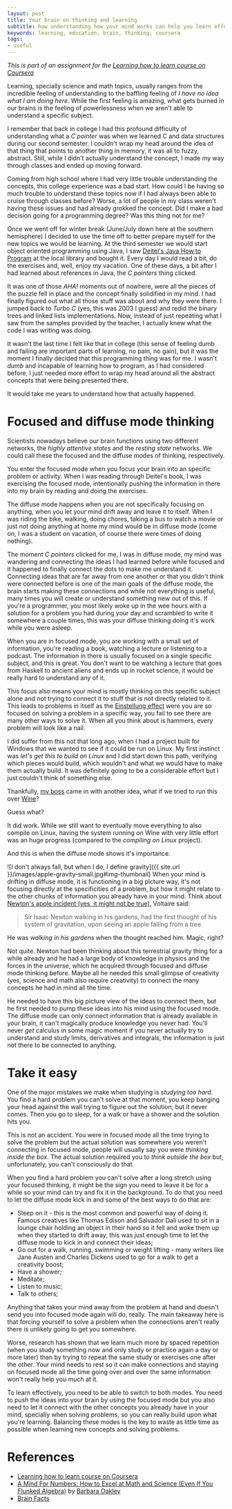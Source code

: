 ```yaml
---
layout: post
title: Your brain on thinking and learning
subtitle: how understanding how your mind works can help you learn effectively
keywords: learning, education, brain, thinking, coursera
tags:
- useful
---
```


*This is part of an assignment for the [Learning how to learn course on Coursera](https://www.coursera.org/course/learning)*

Learning, specially science and math topics, usually ranges from the incredible feeling of understanding to the baffling feeling of _I have no idea what I am doing here_. While the first feeling is amazing, what gets burned in our brains is the feeling of powerlessness when we aren't able to understand a specific subject.

I remember that back in college I had this profound difficulty of understanding what a *C pointer* was when we learned C and data structures during our second semester. I couldn't wrap my head around the idea of that thing that points to another thing in memory, it was all to fuzzy, abstract. Still, while I didn't actually understand the concept, I made my way through classes and ended up moving forward.

Coming from high school where I had very little trouble understanding the concepts, this college experience was a bad start. How could I be having so much trouble to understand these topics now if I had always been able to cruise through classes before? Worse, a lot of people in my class weren't having these issues and had already grokked the concept. Did I make a bad decision going for a programming degree? Was this thing not for me?

Once we went off for winter break (June/July down here at the southern hemisphere) I decided to use the time off to better prepare myself for the new topics we would be learning. At the third semester we would start object oriented programming using Java, I saw [Deitel's Java How to Program](http://www.amazon.com/Java-How-Program-4th-Edition/dp/0130341517) at the local library and bought it. Every day I would read a bit, do the exercises and, well, enjoy my vacation. One of these days, a bit after I had learned about references in Java, the *C pointers* thing clicked.

It was one of those _AHA!_ moments out of nowhere, were all the pieces of the puzzle fell in place and the concept finally solidified in my mind. I had finally figured out what all those stuff was about and why they were there. I jumped back to *Turbo C* (yes, this was 2003 I guess) and redid the binary trees and linked lists implementations. Now, instead of just repeating what I saw from the samples provided by the teacher, I actually knew what the code I was writing was doing.

It wasn't the last time I felt like that in college (this sense of feeling dumb and failing are important parts of learning, no pain, no gain), but it was the moment I finally decided that this programming thing was for me. I wasn't *dumb* and incapable of learning how to program, as I had considered before, I just needed more effort to wrap my head around all the abstract concepts that were being presented there.

It would take me years to understand how that actually happened.

# Focused and diffuse mode thinking

Scientists nowadays believe our brain functions using two different networks, the _highly attentive states_ and the _resting state_ networks. We could call these the focused and the diffuse modes of thinking, respectively.

You enter the focused mode when you focus your brain into an specific problem or activity. When I was reading through Deitel's book, I was exercising the focused mode, intentionally pushing the information in there into my brain by reading and doing the exercises.

The diffuse mode happens when you are not specifically focusing on anything, when you let your mind drift away and leave it to itself. When I was riding the bike, walking, doing chores, taking a bus to watch a movie or just not doing anything at home my mind would be in diffuse mode (come on, I was a student on vacation, of course there were times of doing nothing).

The moment _C pointers_ clicked for me, I was in diffuse mode, my mind was wandering and connecting the ideas I had learned before while focused and it happened to finally connect the dots to make me understand it. Connecting ideas that are far away from one another or that you didn't think were connected before is one of the main goals of the diffuse mode, the brain starts making these connections and while not everything is useful, many times you will create or understand something new out of this. If you're a programmer, you most likely woke up in the wee hours with a solution for a problem you had during your day and scrambled to write it somewhere a couple times, this was your diffuse thinking doing it's work while you were asleep.

When you are in focused mode, you are working with a small set of information, you're reading a book, watching a lecture or listening to a podcast. The information in there is usually focused on a single specific subject, and this is great. You don't want to be watching a lecture that goes from Haskell to ancient aliens and ends up in rocket science, it would be really hard to understand any of it.

This focus also means your mind is mostly thinking on this specific subject alone and not trying to connect it to stuff that is not directly related to it. This leads to problems in itself as the [Einstellung effect](http://en.wikipedia.org/wiki/Einstellung_effect) were you are so focused on solving a problem in a specific way, you fail to see there are many other ways to solve it. When all you think about is hammers, every problem will look like a nail.

I did suffer from this not that long ago, when I had a project built for Windows that we wanted to see if it could be run on Linux. My first instinct was _let's get this to build on Linux_ and I did start down this path, verifying which pieces would build, which wouldn't and what we would have to make them actually build. It was definitely going to be a considerable effort but I just couldn't think of something else.

Thankfully, [my boss](https://twitter.com/PhillipLeslie) came in with another idea, what if we tried to run this over [Wine](https://www.winehq.org/)?

Guess what?

It did work. While we still want to eventually move everything to also compile on Linux, having the system running on Wine with very little effort was an huge progress (compared to the _compiling on Linux_ project).

And this is when the diffuse mode shows it's importance.

![I don't always fall, but when I do, I define gravity]({{ site.url }}/images/apple-gravity-small.jpg#img-thumbnail) When your mind is drifting in diffuse mode, it is functioning in a big picture way, it's not focusing directly at the specificities of a problem, but how it might relate to the other chunks of information you already have in your mind. Think about [Newton's apple incident (yes, it might not be true)](http://en.wikipedia.org/wiki/Isaac_Newton#Apple_incident), Voltaire said:

> Sir Isaac Newton walking in his gardens, had the first thought of his system of gravitation, upon seeing an apple falling from a tree.

He was _walking in his gardens_ when the thought reached him. Magic, right?

Not quite. Newton had been thinking about this terrestrial gravity thing for a while already and he had a large body of knowledge in physics and the forces in the universe, which he acquired through focused and diffuse mode thinking before. Maybe all he needed this small glimpse of creativity (yes, science and math also require creativity) to connect the many concepts he had in mind all the time.

He needed to have this big picture view of the ideas to connect them, but he first needed to pump these ideas into his mind using the focused mode. The diffuse mode can only connect information that is already available in your brain, it can't magically produce knowledge you never had. You'll never _get_ calculus in some magic moment if you never actually try to understand and study limits, derivatives and integrals, the information is just not there to be connected to anything.

# Take it easy

One of the major mistakes we make when studying is *studying too hard*. You find a hard problem you can't solve at that moment, you keep banging your head against the wall trying to figure out the solution, but it never comes. Then you go to sleep, for a walk or have a shower and the solution hits you.

This is not an accident. You were in focused mode all the time trying to solve the problem but the actual solution was somewhere you weren't connecting in focused mode, people will usually say you were _thinking inside the box_. The actual solution required you to _think outside the box_ but, unfortunately, you can't consciously do that.

When you find a hard problem you can't solve after a long stretch using your focused thinking, it might be the sign you need to leave it be for a while so your mind can try and fix it in the background. To do that you need to let the diffuse mode kick in and some of the best ways to do that are:

* Sleep on it - this is the most common and powerful way of doing it. Famous creatives like Thomas Edison and Salvador Dali used to sit in a lounge chair holding an object in their hand so it fell and woke them up when they started to drift away, this was just enough time to let the diffuse mode to kick in and connect their ideas;
* Go out for a walk, running, swimming or weight lifting - many writers like Jane Austen and Charles Dickens used to go for a walk to get a creativity boost;
* Have a shower;
* Meditate;
* Listen to music;
* Talk to others;

Anything that takes your mind away from the problem at hand and doesn't send you into focused mode again will do, really. The main takeaway here is that forcing yourself to solve a problem when the connections aren't really there is unlikely going to get you somewhere.

Worse, research has shown that we learn much more by spaced repetition (when you study something now and only study or practice again a day or more later) than by trying to repeat the same study or exercises one after the other. Your mind needs to rest so it can make connections and staying on focused mode all the time going over and over the same information won't really help you much at it.

To learn effectively, you need to be able to switch to both modes. You need to push the ideas into your brain by using the focused mode but you also need to let it connect with the other concepts you already have in your mind, specially when solving problems, so you can really build upon what you're learning. Balancing these modes is the key to waste as little time as possible when learning new concepts and solving problems.

# References

* [Learning how to learn course on Coursera](https://www.coursera.org/course/learning)
* [A Mind For Numbers: How to Excel at Math and Science (Even If You Flunked Algebra)](http://www.amazon.com/gp/product/039916524X/ref=as_li_tl?ie=UTF8&camp=1789&creative=390957&creativeASIN=039916524X&linkCode=as2&tag=ultimaspalavr-20&linkId=4RRWNFSX2EHUV4LT) by [Barbara Oakley](http://www.barbaraoakley.com/)
* [Brain Facts](http://www.brainfacts.org/)
